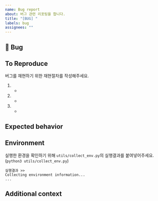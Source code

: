 ```yaml
---
name: Bug report
about: 버그 관련 리포팅을 합니다.
title: "[BUG] "
labels: bug
assignees: ""
---
```


## 🐛 Bug

<!-- 어떠한 버그인지 명확하고 간단하게 설명 부탁드립니다.-->

## To Reproduce

<!-- 만약에 코드 샘플, 에러 메세지, 스택 트레이스 등이 있다면 이를 첨부해주세요-->

버그를 재현하기 위한 재현절차를 작성해주세요.

1. -
2. -
3. -

## Expected behavior

<!-- 버그가 발견되기 이전에 코드를 실행했을 경우에 어떤 결과를 예상했는지 작성해주세요.-->

## Environment

실행한 환경을 확인하기 위해 `utils/collect_env.py`의 실행결과를 붙여넣어주세요. (`python3 utils/collect_env.py`)

```
실행결과 >>
Collecting environment information...
...

```

## Additional context

<!-- 추가적인 정보가 있다면 서술해주세요.-->
